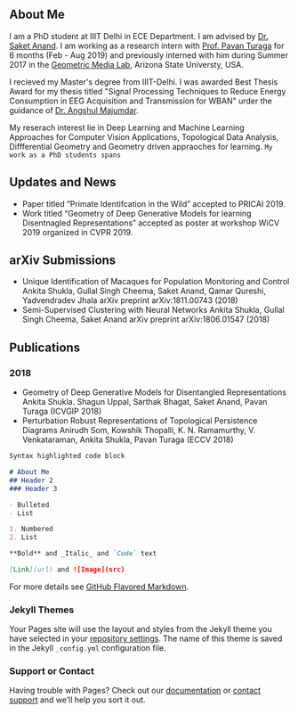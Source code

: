 ## About Me

I am a PhD student at IIIT Delhi in ECE Department. I am advised by [Dr. Saket Anand](https://www.iiitd.edu.in/~anands/). I am working as a research intern with [Prof. Pavan Turaga](https://pavanturaga.com/) for 6 months (Feb - Aug 2019) and previously interned with him during Summer 2017 in the [Geometric Media Lab](https://pavanturaga.com/geometric-media-lab/), Arizona State Universty, USA.

I recieved my Master's degree from IIIT-Delhi. I was awarded Best Thesis Award for my thesis titled "Signal Processing Techniques to Reduce Energy Consumption in EEG Acquisition and Transmission for WBAN" urder the guidance of [Dr. Angshul Majumdar](https://www.iiitd.edu.in/~angshul/index.htm).

My reserach interest lie in Deep Learning and Machine Learning Approaches for Computer Vision Applications, Topological Data Analysis, Diffferential Geometry and Geometry driven appraoches for learning.
``My work as a PhD students spans``  

## Updates and News

- Paper titled ”Primate Identifcation in the Wild” accepted to PRICAI 2019.
- Work titled “Geometry of Deep Generative Models for learning Disentnagled Representations” accepted as poster at workshop WiCV 2019 organized in CVPR 2019.

## arXiv Submissions

  - Unique Identification  of Macaques for Population Monitoring and Control
    Ankita Shukla, Gullal Singh Cheema, Saket Anand, Qamar Qureshi, Yadvendradev Jhala
    arXiv preprint arXiv:1811.00743 (2018)
  - Semi-Supervised Clustering with Neural Networks
    Ankita Shukla, Gullal Singh Cheema, Saket Anand
    arXiv preprint arXiv:1806.01547 (2018)



## Publications   
### 2018 
  - Geometry of Deep Generative Models for Disentangled Representations
    Ankita Shukla. Shagun Uppal, Sarthak Bhagat,
    Saket Anand, Pavan Turaga (ICVGIP 2018)
  - Perturbation Robust Representations of Topological Persistence Diagrams
    Anirudh Som, Kowshik Thopalli, K. N. Ramamurthy, V. Venkataraman,
    Ankita Shukla, Pavan Turaga (ECCV 2018)
    
    




```markdown
Syntax highlighted code block

# About Me
## Header 2
### Header 3

- Bulleted
- List

1. Numbered
2. List

**Bold** and _Italic_ and `Code` text

[Link](url) and ![Image](src)
```

For more details see [GitHub Flavored Markdown](https://guides.github.com/features/mastering-markdown/).

### Jekyll Themes

Your Pages site will use the layout and styles from the Jekyll theme you have selected in your [repository settings](https://github.com/ankita-shukla/ankita-shukla.github.io/settings). The name of this theme is saved in the Jekyll `_config.yml` configuration file.

### Support or Contact

Having trouble with Pages? Check out our [documentation](https://help.github.com/categories/github-pages-basics/) or [contact support](https://github.com/contact) and we’ll help you sort it out.

